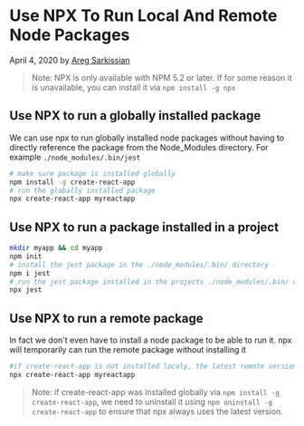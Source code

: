 # Use NPX To Run Local And Remote Node Packages

April 4, 2020 by [Areg Sarkissian](https://aregsar.com/about)

> Note: NPX is only available with NPM 5.2 or later. If for some reason it is unavailable, you can install it via `npm install -g npx`

## Use NPX to run a globally installed package

We can use npx to run globally installed node packages without having to directly reference the package from the Node_Modules directory. For example `./node_modules/.bin/jest`

```bash
# make sure package is installed globally
npm install -g create-react-app
# run the globally installed package
npx create-react-app myreactapp
```

## Use NPX to run a package installed in a project

```bash
mkdir myapp && cd myapp
npm init
# install the jest package in the ./node_modules/.bin/ directory
npm i jest
# run the jest package installed in the projects ./node_modules/.bin/ directory
npx jest
```

## Use NPX to run a remote package

In fact we don't even have to install a node package to be able to run it.
npx will temporarily can run the remote package without installing it

```bash
#if create-react-app is not installed localy, the latest remote version is used
npx create-react-app myreactapp
```

> Note: if create-react-app was installed globally via `npm install -g create-react-app`, we need to uninstall it using `npm uninstall -g create-react-app` to ensure that npx always uses the latest version.
